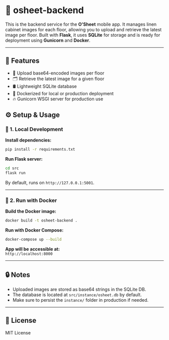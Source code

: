 # 🧺 osheet-backend

This is the backend service for the **O'Sheet** mobile app. It manages linen cabinet images for each floor, allowing you to upload and retrieve the latest image per floor. Built with **Flask**, it uses **SQLite** for storage and is ready for deployment using **Gunicorn** and **Docker**.

---

## 🚀 Features

- 📸 Upload base64-encoded images per floor
- 🗂 Retrieve the latest image for a given floor
- 🛢 Lightweight SQLite database
- 🐳 Dockerized for local or production deployment
- 🔥 Gunicorn WSGI server for production use

## ⚙️ Setup & Usage

### 🐍 1. Local Development

**Install dependencies:**

```bash
pip install -r requirements.txt
```

**Run Flask server:**

```bash
cd src
flask run
```

By default, runs on `http://127.0.0.1:5001`.

---

### 🐳 2. Run with Docker

**Build the Docker image:**

```bash
docker build -t osheet-backend .
```

**Run with Docker Compose:**

```bash
docker-compose up --build
```

**App will be accessible at:**  
`http://localhost:8000`

---

## 🔒 Notes

- Uploaded images are stored as base64 strings in the SQLite DB.
- The database is located at `src/instance/osheet.db` by default.
- Make sure to persist the `instance/` folder in production if needed.

---

## 📜 License

MIT License
